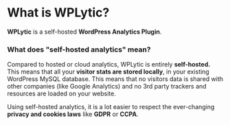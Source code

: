 # What is WPLytic?

**WPLytic** is a self-hosted **WordPress Analytics Plugin**.

### What does "self-hosted analytics" mean?

Compared to hosted or cloud analytics, WPLytic is entirely **self-hosted.** This means that all your **visitor stats are stored locally**, in your existing WordPress MySQL database. This means that no visitors data is shared with other companies (like Google Analytics) and no 3rd party trackers and resources are loaded on your website.

Using self-hosted analytics, it is a lot easier to respect the ever-changing **privacy and cookies laws** like **GDPR** or **CCPA**.
